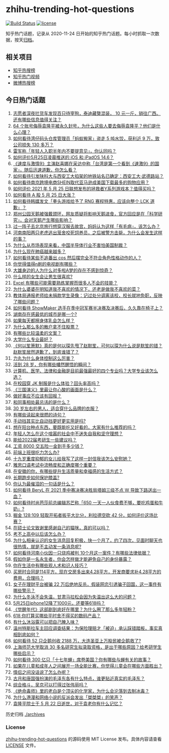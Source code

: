 # zhihu-trending-hot-questions

[![Build Status](https://github.com/justjavac/zhihu-trending-hot-questions/workflows/ci/badge.svg?branch=master)](https://github.com/justjavac/zhihu-trending-hot-questions/actions)
[![license](https://img.shields.io/github/license/justjavac/zhihu-trending-hot-questions)](https://github.com/justjavac/zhihu-trending-hot-questions/blob/master/LICENSE)

知乎热门话题，记录从 2020-11-24 日开始的知乎热门话题。每小时抓取一次数据，按天[归档](./archives)。

## 相关项目

- [知乎热搜榜](https://github.com/justjavac/zhihu-trending-top-search)
- [知乎热门视频](https://github.com/justjavac/zhihu-trending-hot-video)
- [微博热搜榜](https://github.com/justjavac/weibo-trending-hot-search)

## 今日热门话题

<!-- BEGIN -->
<!-- 最后更新时间 Wed May 26 2021 06:05:19 GMT+0800 (China Standard Time) -->

1. [志愿者深夜拦货车发现百只待宰狗，泰迪藏獒混装， 10
   元一斤，销往广西。还有哪些信息值得关注？](https://www.zhihu.com/question/461282064)
2. [64
   个账号侮辱袁隆平被永久封号，为什么这些人要去侮辱袁隆平？他们是什么心理？](https://www.zhihu.com/question/461316765)
3. [如何看待湾仔码头仓库管理员「蚂蚁搬家」盗走 5 吨水饺，获利近 9 万，致公司损失 130
   多万？](https://www.zhihu.com/question/461183162)
4. [雷军称「年轻人入职半年内不要提意见」，你认同吗？](https://www.zhihu.com/question/461347400)
5. [如何评价5月25日凌晨推送的 iOS 和 iPadOS 14.6？](https://www.zhihu.com/question/461255795)
6. [《速度与激情9》主演赵喜娜在采访中称「台湾是第一个看到《速激9》的国家」，随后迅速道歉，你怎么看？](https://www.zhihu.com/question/461250975)
7. [如何看待引发陕科大与西安工大掐架的地铁站名已确定：西安工大·武德路站？](https://www.zhihu.com/question/461160602)
8. [如何看待南京跨境电商SHEIN取代亚马逊成美国下载最多的购物应用？](https://www.zhihu.com/question/461229919)
9. [如何评价 2021 年 5 月 25
   日联想发布的拯救者Y系列游戏本？值得买吗？](https://www.zhihu.com/question/461301869)
10. [如何看待 A 股 5 月 25 日大涨？](https://www.zhihu.com/question/461315219)
11. [如何看待韩媒发文「拳头游戏给予了 RNG 赛程特惠，应该向整个 LCK
    道歉」？](https://www.zhihu.com/question/461315452)
12. [郑州公园天鹅被强戴颈环，网友质疑将影响天鹅进食，官方回应是在「科学研究」，会对天鹅产生哪些影响？](https://www.zhihu.com/question/461338939)
13. [过一阵子去北京旅行想穿汉服去故宫，妈妈认为这样「有毛病」，该怎么办？](https://www.zhihu.com/question/456328349)
14. [河南南阳两只老虎逃出笼舍咬死饲养员，之后被警方击毙，为什么会发生这样的事？](https://www.zhihu.com/question/461359417)
15. [为什么从市场表现来看，中国半导体行业不害怕美国制裁？](https://www.zhihu.com/question/459925498)
16. [为什么现在肺癌越来越多？](https://www.zhihu.com/question/454025025)
17. [如何看待某些不追番出 cos 然后摆完全不符合角色性格动作的人？](https://www.zhihu.com/question/459918581)
18. [你觉得值得n刷的电视剧有哪些？](https://www.zhihu.com/question/379644335)
19. [大雄身边的人为什么对多啦A梦的存在不感到惊奇？](https://www.zhihu.com/question/284594524)
20. [什么样的女生会让男生很喜欢?](https://www.zhihu.com/question/375563536)
21. [Excel 有哪些可能需要熟练掌握而很多人不会的技能？](https://www.zhihu.com/question/21758700)
22. [为什么婆婆在明知道我不喜欢的情况下，还老是做我不喜欢的菜？](https://www.zhihu.com/question/455272913)
23. [教体局通报老师给未捐款学生录像：记过处分调离该校，校长就地免职，反映了哪些问题？](https://www.zhihu.com/question/460650421)
24. [如何看待 ShowMaker
    选手在季中冠军赛半决赛及决赛后，久久靠在椅子上？](https://www.zhihu.com/question/460956969)
25. [湖南存在感最低的城市是哪一个?](https://www.zhihu.com/question/386810766)
26. [如果每天都擦身体乳会怎么样？](https://www.zhihu.com/question/282225899)
27. [为什么那么多的散户拿不住股票？](https://www.zhihu.com/question/454430837)
28. [有哪些比较温柔的文案？](https://www.zhihu.com/question/400419121)
29. [大学什么专业最好？](https://www.zhihu.com/question/309589722)
30. [《何以笙箫默》真的是何以琛先甩了赵默笙，可何以琛为什么说是默笙的错？赵默笙居然道歉了，到底谁错了？](https://www.zhihu.com/question/267577676)
31. [力丸为什么身体控制这么厉害？](https://www.zhihu.com/question/461231751)
32. [活到 28 岁，你有哪些幡然醒悟的瞬间？](https://www.zhihu.com/question/461293445)
33. [计算机、医学、法律和金融是目前最强最好的四个专业吗？大学专业该怎么选？](https://www.zhihu.com/question/458947942)
34. [在校园穿 JK 制服是什么体验？回头率高吗？](https://www.zhihu.com/question/294151930)
35. [《三国演义》里最让你心酸的画面是什么？](https://www.zhihu.com/question/459544298)
36. [做好事应不应该有回报？](https://www.zhihu.com/question/324276814)
37. [和同事相处最忌讳的是什么？](https://www.zhihu.com/question/294492493)
38. [30 岁左右的男人，适合穿什么品牌的衣服？](https://www.zhihu.com/question/317625716)
39. [有哪些读起来很燃的诗句？](https://www.zhihu.com/question/452583924)
40. [手动挡其实比自动挡更好更实用是吗?](https://www.zhihu.com/question/452653431)
41. [想在阳台种点东西，要既能吃又好看的，大家有什么推荐的吗？](https://www.zhihu.com/question/460313478)
42. [年轻人怎么在这个喧嚣的社会中不迷失自我和坚守理想？](https://www.zhihu.com/question/26557967)
43. [能给2022届考研生一些建议吗？](https://www.zhihu.com/question/434868085)
44. [工资 8000 交五险一金到手多少钱？](https://www.zhihu.com/question/372675379)
45. [前端上班很吃力怎么办?](https://www.zhihu.com/question/458055934)
46. [十九岁重度抑郁的女儿给我写了这样一封信我该怎么安慰她？](https://www.zhihu.com/question/460881487)
47. [雅思口语考试中流畅度和正确度哪个重要？](https://www.zhihu.com/question/41099771)
48. [在安徽的你，有哪些提升生活质量和幸福感的生活方式？](https://www.zhihu.com/question/460182342)
49. [长期跑步如何保护膝盖?](https://www.zhihu.com/question/385600001)
50. [你认为最催泪的一句话是什么？](https://www.zhihu.com/question/428747344)
51. [如何看待 BeryL 在 2021 季中赛决赛决胜局塔姆三级不点 W
    导致下路送出一血？](https://www.zhihu.com/question/461134288)
52. [如何看待时尚芭莎前总编辑苏芒称「650
    一天一人伙食费不够，要吃鸡蛋和牛奶」?](https://www.zhihu.com/question/461057693)
53. [掘金 128:109 轻取开拓者扳平大比分，利拉德空砍 42
    分，如何评价这场比赛？](https://www.zhihu.com/question/461274276)
54. [在硕士论文致谢里感谢自己的猫咪，真的可以吗？](https://www.zhihu.com/question/461220227)
55. [考不上高中以后该怎么办？](https://www.zhihu.com/question/447628478)
56. [为什么相亲认识的女生消息回复积极，快一个月了，约了四次，见面时聊天也很热情，就是不主动发一条消息呢?](https://www.zhihu.com/question/460678480)
57. [如何看待河南小伙因一只烧鸡被判
    10个月这一案件？有哪些法律依据？](https://www.zhihu.com/question/460929448)
58. [假如你是一名永生者，你会怎样做才能避免自己的身份暴露？](https://www.zhihu.com/question/438453657)
59. [你在生活中有哪些观人术和识人技巧？](https://www.zhihu.com/question/23561870)
60. [买房时合同是114平方，现在交房多出来4.28平方，开发商要求补4.28平方的费用，合理吗？](https://www.zhihu.com/question/460780593)
61. [女子在理财平台被骗 22
    万后绝地反杀，假装网恋引诱骗子回国，这一事件有哪些警示？](https://www.zhihu.com/question/461157072)
62. [为什么冬泳不会失温，甘肃马拉松会因为失温出这么大的问题？](https://www.zhihu.com/question/460950129)
63. [5月25日iphone12降了1000元，还要等618吗？](https://www.zhihu.com/question/461245434)
64. [《觉醒年代》这部剧到底好在哪里？为什么圈了那么多年轻粉？](https://www.zhihu.com/question/459410613)
65. [618 你打算买哪些平时舍不得买的数码产品？](https://www.zhihu.com/question/399994145)
66. [有什么沐浴露可以把自己腌入味？](https://www.zhihu.com/question/48929487)
67. [温州特斯拉车主回应调查结果：为保险理赔才「被迫」承认踩错踏板，事实真相到底如何？](https://www.zhihu.com/question/461186429)
68. [如何看待 52 只企鹅创收 2188
    万，大连圣亚上万股民被企鹅救了?](https://www.zhihu.com/question/460735226)
69. [上海师范大学取消 30
    多名研究生拟录取资格，是出于哪些原因？给考研学生哪些启示？](https://www.zhihu.com/question/461141160)
70. [如何看待 300
    亿只「十七年蝉」席卷美国？你有哪些与蝉有关的故事？](https://www.zhihu.com/question/461290050)
71. [如果在儿童和成年人之间展开一场全能比赛，你觉得儿童会在哪些方面胜出？](https://www.zhihu.com/question/459854374)
72. [情侣之间没话说了怎么办呢？](https://www.zhihu.com/question/348132267)
73. [古月和唐国强扮演的毛泽东各有什么特点，谁更贴近真实的毛泽东？](https://www.zhihu.com/question/36988226)
74. [综合格斗，吴京可以打得过张伟丽吗？](https://www.zhihu.com/question/423787485)
75. [《绝命毒师》里的老白是个顶尖的化学家，为什么会沦落到去制冰毒？](https://www.zhihu.com/question/25830031)
76. [为什么港漫和网络小说的反派会发出「桀桀桀」的笑声？](https://www.zhihu.com/question/318052604)
77. [袁隆平院士于 5 月 22 日逝世，对于袁老你有什么记忆？](https://www.zhihu.com/question/460807345)

<!-- END -->

历史归档 [./archives](./archives)

### License

[zhihu-trending-hot-questions](https://github.com/justjavac/zhihu-trending-hot-questions)
的源码使用 MIT License 发布。具体内容请查看 [LICENSE](./LICENSE) 文件。
